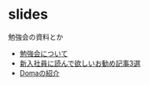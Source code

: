 # slides
勉強会の資料とか

* [勉強会について](https://taka521.github.io/slides/StudyGroup/description.html)
* [新入社員に読んで欲しいお勧め記事3選](https://taka521.github.io/slides/newcomer/RecommendedArticles.html)
* [Domaの紹介](https://taka521.github.io/slides/doma/DomaIntroduce.html#1)